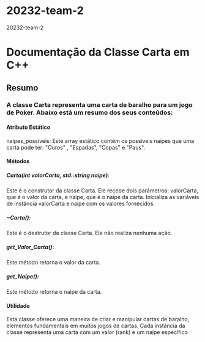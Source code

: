 # 20232-team-2
20232-team-2
# Documentação da Classe Carta em C++
## Resumo
### A classe Carta representa uma carta de baralho para um jogo de Poker. Abaixo está um resumo dos seus conteúdos:

#### Atributo Estático
naipes_possiveis: Este array estático contém os possíveis naipes que uma carta pode ter: "Ouros" , "Espadas", "Copas" e "Paus".

#### Métodos
##### Carta(int valorCarta, std::string naipe): 
Este é o construtor da classe Carta. Ele recebe dois parâmetros: valorCarta, que é o valor da carta, e naipe, que é o naipe da carta. Inicializa as variáveis de instância valorCarta e naipe com os valores fornecidos.

##### ~Carta(): 
Este é o destrutor da classe Carta. Ele não realiza nenhuma ação.

##### get_Valor_Carta(): 
Este método retorna o valor da carta.

##### get_Naipe(): 
Este método retorna o naipe da carta.

#### Utilidade
Esta classe oferece uma maneira de criar e manipular cartas de baralho, elementos fundamentais em muitos jogos de cartas. Cada instância da classe representa uma carta com um valor (rank) e um naipe específico
